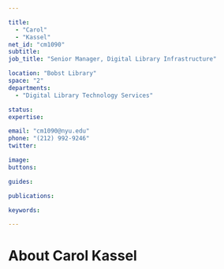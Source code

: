 ```yaml
---

title:
  - "Carol"
  - "Kassel"
net_id: "cm1090"
subtitle: 
job_title: "Senior Manager, Digital Library Infrastructure"

location: "Bobst Library"
space: "2"
departments:
  - "Digital Library Technology Services"

status: 
expertise:

email: "cm1090@nyu.edu"
phone: "(212) 992-9246"
twitter: 

image: 
buttons:

guides:

publications:

keywords:

---
```


# About Carol Kassel



